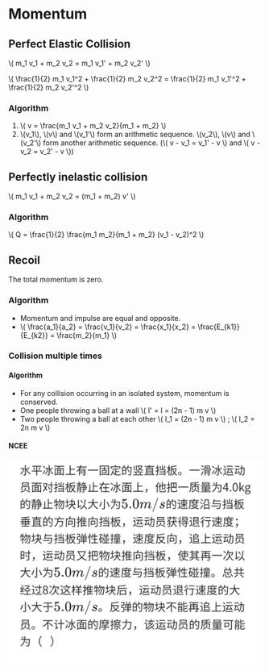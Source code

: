 # Momentum

## Perfect Elastic Collision

\\( m_1 v_1 + m_2 v_2 = m_1 v_1' + m_2 v_2' \\)

\\( \frac{1}{2} m_1 v_1^2 + \frac{1}{2} m_2 v_2^2 = \frac{1}{2} m_1 v_1'^2 + \frac{1}{2} m_2 v_2'^2 \\)

### Algorithm
1. \\( v = \frac{m_1 v_1 + m_2 v_2}{m_1 + m_2} \\)
2. \\(v_1\\), \\(v\\) and \\(v_1'\\) form an arithmetic sequence. \\(v_2\\), \\(v\\) and \\(v_2'\\) form another arithmetic sequence. (\\( v - v_1 = v_1' - v \\) and \\( v - v_2 = v_2' - v \\))

## Perfectly inelastic collision

\\( m_1 v_1 + m_2 v_2 = (m_1 + m_2) v' \\)

### Algorithm

\\( Q = \frac{1}{2} \frac{m_1 m_2}{m_1 + m_2} (v_1 - v_2)^2 \\)

## Recoil

The total momentum is zero.

### Algorithm

+ Momentum and impulse are equal and opposite.
+ \\( \frac{a_1}{a_2} = \frac{v_1}{v_2} = \frac{x_1}{x_2} = \frac{E_{k1}}{E_{k2}} = \frac{m_2}{m_1} \\)

### Collision multiple times

#### Algorithm
+ For any collision occurring in an isolated system, momentum is conserved.
+ One people throwing a ball at a wall \\( I' = I = (2n - 1) m v \\)
+ Two people throwing a ball at each other \\( I_1 = (2n - 1) m v \\) ; \\( I_2 = 2n m v \\)

#### NCEE

![1](Momentum/NCEE-1.jpg)
